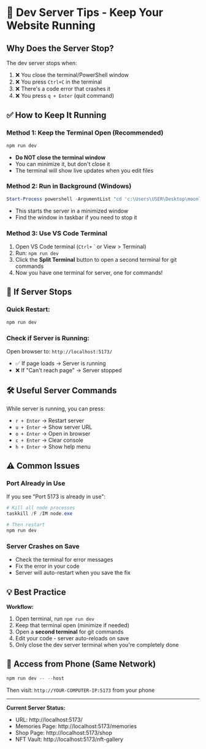 # 🚀 Dev Server Tips - Keep Your Website Running

## Why Does the Server Stop?

The dev server stops when:
1. ❌ You close the terminal/PowerShell window
2. ❌ You press `Ctrl+C` in the terminal
3. ❌ There's a code error that crashes it
4. ❌ You press `q + Enter` (quit command)

## ✅ How to Keep It Running

### Method 1: Keep the Terminal Open (Recommended)
```powershell
npm run dev
```
- **Do NOT close the terminal window**
- You can minimize it, but don't close it
- The terminal will show live updates when you edit files

### Method 2: Run in Background (Windows)
```powershell
Start-Process powershell -ArgumentList "cd 'c:\Users\USER\Desktop\moonlight-clothing-site'; npm run dev" -WindowStyle Minimized
```
- This starts the server in a minimized window
- Find the window in taskbar if you need to stop it

### Method 3: Use VS Code Terminal
1. Open VS Code terminal (`Ctrl+` ` or View > Terminal)
2. Run: `npm run dev`
3. Click the **Split Terminal** button to open a second terminal for git commands
4. Now you have one terminal for server, one for commands!

## 🔄 If Server Stops

### Quick Restart:
```powershell
npm run dev
```

### Check if Server is Running:
Open browser to: `http://localhost:5173/`
- ✅ If page loads → Server is running
- ❌ If "Can't reach page" → Server stopped

## 🛠️ Useful Server Commands

While server is running, you can press:
- `r + Enter` → Restart server
- `u + Enter` → Show server URL
- `o + Enter` → Open in browser
- `c + Enter` → Clear console
- `h + Enter` → Show help menu

## ⚠️ Common Issues

### Port Already in Use
If you see "Port 5173 is already in use":
```powershell
# Kill all node processes
taskkill /F /IM node.exe

# Then restart
npm run dev
```

### Server Crashes on Save
- Check the terminal for error messages
- Fix the error in your code
- Server will auto-restart when you save the fix

## 💡 Best Practice

**Workflow:**
1. Open terminal, run `npm run dev`
2. Keep that terminal open (minimize if needed)
3. Open a **second terminal** for git commands
4. Edit your code - server auto-reloads on save
5. Only close the dev server terminal when you're completely done

## 📱 Access from Phone (Same Network)

```powershell
npm run dev -- --host
```
Then visit: `http://YOUR-COMPUTER-IP:5173` from your phone

---

**Current Server Status:**
- URL: http://localhost:5173/
- Memories Page: http://localhost:5173/memories
- Shop Page: http://localhost:5173/shop
- NFT Vault: http://localhost:5173/nft-gallery
